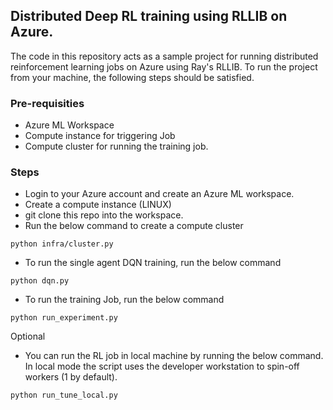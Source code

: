 ## Distributed Deep RL training using RLLIB on Azure. 

The code in this repository acts as a sample project for running distributed reinforcement learning jobs on Azure using Ray's RLLIB.
To run the project from your machine, the following steps should be satisfied. 

### Pre-requisities
- Azure ML Workspace 
- Compute instance for triggering Job
- Compute cluster for running the training job.


### Steps
- Login to your Azure account and create an Azure ML workspace. 
- Create a compute instance (LINUX)
- git clone this repo into the workspace.
- Run the below command to create a compute cluster
```
python infra/cluster.py
```
- To run the single agent DQN training, run the below command
```
python dqn.py
``` 
- To run the training Job, run the below command
```
python run_experiment.py
```

Optional
- You can run the RL job in local machine by running the below command. In local mode the script uses the developer workstation to spin-off workers (1 by default).
```
python run_tune_local.py
```

